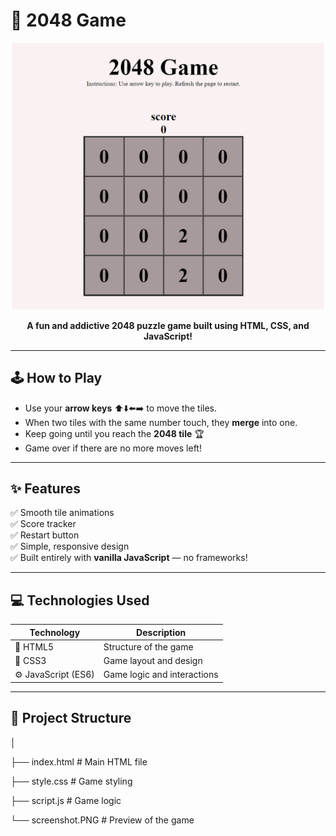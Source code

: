 # 🎯 2048 Game

<p align="center">
  <img src="./screenshot.PNG" alt="2048 Game Screenshot" width="500"/>
</p>

<p align="center">
  <b>A fun and addictive 2048 puzzle game built using HTML, CSS, and JavaScript!</b>
</p>


---

## 🕹️ How to Play
- Use your **arrow keys** ⬆️⬇️⬅️➡️ to move the tiles.  
- When two tiles with the same number touch, they **merge** into one.  
- Keep going until you reach the **2048 tile** 🏆  
- Game over if there are no more moves left!

---

## ✨ Features
✅ Smooth tile animations  
✅ Score tracker  
✅ Restart button  
✅ Simple, responsive design  
✅ Built entirely with **vanilla JavaScript** — no frameworks!

---

## 💻 Technologies Used
| Technology | Description |
|-------------|-------------|
| 🧱 HTML5 | Structure of the game |
| 🎨 CSS3 | Game layout and design |
| ⚙️ JavaScript (ES6) | Game logic and interactions |

---

## 📁 Project Structure

│

├── index.html # Main HTML file

├── style.css # Game styling

├── script.js # Game logic

└── screenshot.PNG # Preview of the game
